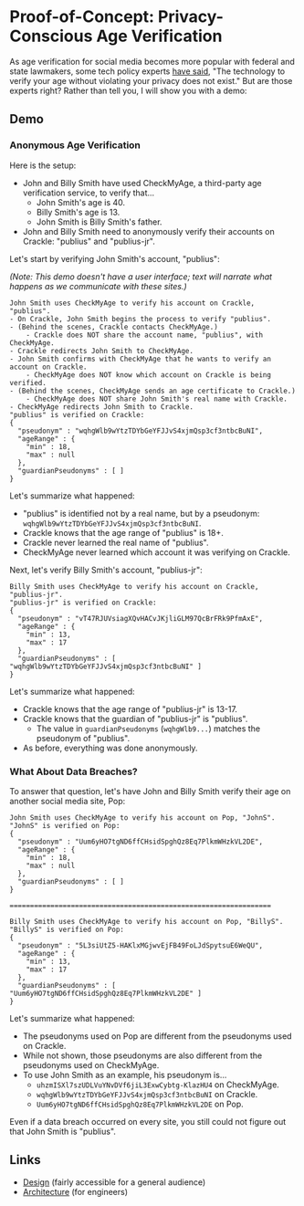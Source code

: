 # Proof-of-Concept: Privacy-Conscious Age Verification

As age verification for social media becomes more popular with federal and state lawmakers, some tech policy experts
[have said][rstreet-dne], "The technology to verify your age without violating your privacy does not exist."
But are those experts right? Rather than tell you, I will show you with a demo:

## Demo

### Anonymous Age Verification

Here is the setup:

- John and Billy Smith have used CheckMyAge, a third-party age verification service, to verify that...
    - John Smith's age is 40.
    - Billy Smith's age is 13.
    - John Smith is Billy Smith's father.
- John and Billy Smith need to anonymously verify their accounts on Crackle: "publius" and "publius-jr".

Let's start by verifying John Smith's account, "publius":

*(Note: This demo doesn't have a user interface; text will narrate what happens as we communicate with these sites.)*

```text
John Smith uses CheckMyAge to verify his account on Crackle, "publius".
- On Crackle, John Smith begins the process to verify "publius".
- (Behind the scenes, Crackle contacts CheckMyAge.)
    - Crackle does NOT share the account name, "publius", with CheckMyAge.
- Crackle redirects John Smith to CheckMyAge.
- John Smith confirms with CheckMyAge that he wants to verify an account on Crackle.
    - CheckMyAge does NOT know which account on Crackle is being verified.
- (Behind the scenes, CheckMyAge sends an age certificate to Crackle.)
    - CheckMyAge does NOT share John Smith's real name with Crackle.
- CheckMyAge redirects John Smith to Crackle.
"publius" is verified on Crackle:
{
  "pseudonym" : "wqhgWlb9wYtzTDYbGeYFJJvS4xjmQsp3cf3ntbcBuNI",
  "ageRange" : {
    "min" : 18,
    "max" : null
  },
  "guardianPseudonyms" : [ ]
}
```

Let's summarize what happened:

- "publius" is identified not by a real name, but by a pseudonym: `wqhgWlb9wYtzTDYbGeYFJJvS4xjmQsp3cf3ntbcBuNI`.
- Crackle knows that the age range of "publius" is 18+.
- Crackle never learned the real name of "publius".
- CheckMyAge never learned which account it was verifying on Crackle.

Next, let's verify Billy Smith's account, "publius-jr":

```text
Billy Smith uses CheckMyAge to verify his account on Crackle, "publius-jr".
"publius-jr" is verified on Crackle:
{
  "pseudonym" : "vT47RJUVsiagXQvHACvJKjliGLM97QcBrFRk9PfmAxE",
  "ageRange" : {
    "min" : 13,
    "max" : 17
  },
  "guardianPseudonyms" : [ "wqhgWlb9wYtzTDYbGeYFJJvS4xjmQsp3cf3ntbcBuNI" ]
}
```

Let's summarize what happened:

- Crackle knows that the age range of "publius-jr" is 13-17.
- Crackle knows that the guardian of "publius-jr" is "publius".
    - The value in `guardianPseudonyms` (`wqhgWlb9...`) matches the pseudonym of "publius".
- As before, everything was done anonymously.

### What About Data Breaches?

To answer that question, let's have John and Billy Smith verify their age on another social media site, Pop:

```text
John Smith uses CheckMyAge to verify his account on Pop, "JohnS".
"JohnS" is verified on Pop:
{
  "pseudonym" : "Uum6yHO7tgND6ffCHsidSpghQz8Eq7PlkmWHzkVL2DE",
  "ageRange" : {
    "min" : 18,
    "max" : null
  },
  "guardianPseudonyms" : [ ]
}

================================================================

Billy Smith uses CheckMyAge to verify his account on Pop, "BillyS".
"BillyS" is verified on Pop:
{
  "pseudonym" : "5L3siUtZ5-HAKlxMGjwvEjFB49FoLJdSpytsuE6WeQU",
  "ageRange" : {
    "min" : 13,
    "max" : 17
  },
  "guardianPseudonyms" : [ "Uum6yHO7tgND6ffCHsidSpghQz8Eq7PlkmWHzkVL2DE" ]
}
```

Let's summarize what happened:

- The pseudonyms used on Pop are different from the pseudonyms used on Crackle.
- While not shown, those pseudonyms are also different from the pseudonyms used on CheckMyAge.
- To use John Smith as an example, his pseudonym is...
    - `uhzmISXl7szUDLVuYNvDVf6jiL3ExwCybtg-KlazHU4` on CheckMyAge.
    - `wqhgWlb9wYtzTDYbGeYFJJvS4xjmQsp3cf3ntbcBuNI` on Crackle.
    - `Uum6yHO7tgND6ffCHsidSpghQz8Eq7PlkmWHzkVL2DE` on Pop.

Even if a data breach occurred on every site, you still could not figure out that John Smith is "publius".

## Links

- [Design](docs/DESIGN.md) (fairly accessible for a general audience)
- [Architecture](docs/ARCHITECTURE.md) (for engineers)

[rstreet-dne]: https://www.rstreet.org/commentary/the-technology-to-verify-your-age-without-violating-your-privacy-does-not-exist/
